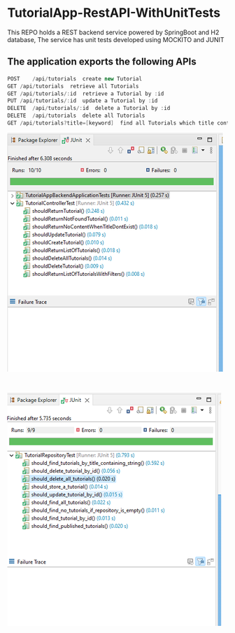 # TutorialApp-RestAPI-WithUnitTests

This REPO holds a REST backend service powered by SpringBoot and H2 database,
The service has unit tests developed using MOCKITO and JUNIT

## The application exports the following APIs
```java
POST	/api/tutorials	create new Tutorial
GET	/api/tutorials	retrieve all Tutorials
GET	/api/tutorials/:id	retrieve a Tutorial by :id
PUT	/api/tutorials/:id	update a Tutorial by :id
DELETE	/api/tutorials/:id	delete a Tutorial by :id
DELETE	/api/tutorials	delete all Tutorials
GET	/api/tutorials?title=[keyword]	find all Tutorials which title contains keyword

```

[![Site preview](/public/rename.png)](https://github.com/bobmwangih/TutorialApp-RestAPI-WithUnitTests)

<br/>

[![Site preview](/public/repoTest.png)](https://github.com/bobmwangih/TutorialApp-RestAPI-WithUnitTests)
